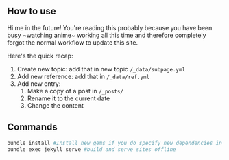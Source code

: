 ## How to use

Hi me in the future! You're reading this probably because you have been busy ~watching anime~ working all this time and therefore completely forgot the normal workflow to update this site.

Here's the quick recap:

1. Create new topic: add that in new topic `/_data/subpage.yml`
1. Add new reference: add that in `/_data/ref.yml`
1. Add new entry: 
    1. Make a copy of a post in `/_posts/`
    1. Rename it to the current date
    1. Change the content

## Commands

```Bash
bundle install #Install new gems if you do specify new dependencies in /Gemfile
bundle exec jekyll serve #build and serve sites offline
```